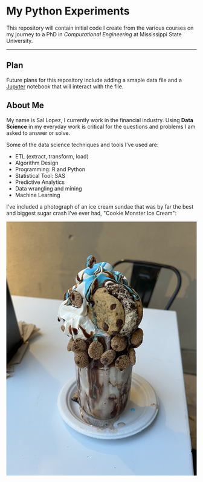 # My Python Experiments
This repository will contain initial code I create from the various courses on my journey to a PhD in *Computational Engineering*  at Mississippi State University.
 
------------------------------------------------------------------------------------------------------------------

## Plan 
Future plans for this repository include adding a smaple data file and a [Jupyter](https://jupyter.org) notebook that will interact with the file.

## About Me
My name is Sal Lopez, I currently work in the financial industry.  Using **Data Science** in my everyday work is critical for the questions and 
problems I am asked to answer or solve.

Some of the data science techniques and tools I've used are:

+ ETL (extract, transform, load)
+ Algorithm Design
+ Programming: R and Python
+ Statistical Tool: SAS
+ Predictive Analytics
+ Data wrangling and mining
+ Machine Learning

I've included a photograph of an ice cream sundae that was by far the best and biggest sugar crash I've ever had, "Cookie Monster Ice Cream":

![Ice Cream](https://github.com/Slopez10/Python-Experiments/blob/main/Ice_Cream.jpeg)

